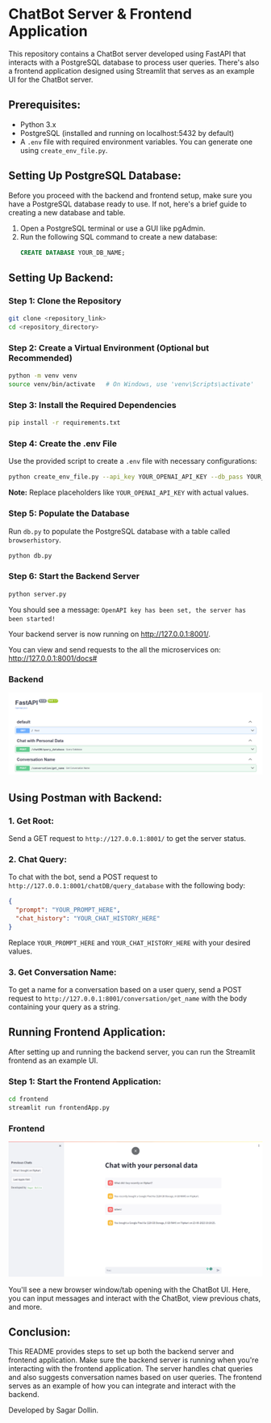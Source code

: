 # ChatBot Server & Frontend Application

This repository contains a ChatBot server developed using FastAPI that interacts with a PostgreSQL database to process user queries. There's also a frontend application designed using Streamlit that serves as an example UI for the ChatBot server.

## Prerequisites:

- Python 3.x
- PostgreSQL (installed and running on localhost:5432 by default)
- A `.env` file with required environment variables. You can generate one using `create_env_file.py`.

## Setting Up PostgreSQL Database:

Before you proceed with the backend and frontend setup, make sure you have a PostgreSQL database ready to use. If not, here's a brief guide to creating a new database and table.

1. Open a PostgreSQL terminal or use a GUI like pgAdmin.
2. Run the following SQL command to create a new database:
   ```sql
   CREATE DATABASE YOUR_DB_NAME;
   ```

## Setting Up Backend:

### Step 1: Clone the Repository
```bash
git clone <repository_link>
cd <repository_directory>
```

### Step 2: Create a Virtual Environment (Optional but Recommended)
```bash
python -m venv venv
source venv/bin/activate   # On Windows, use 'venv\Scripts\activate'
```

### Step 3: Install the Required Dependencies
```bash
pip install -r requirements.txt
```

### Step 4: Create the .env File

Use the provided script to create a `.env` file with necessary configurations:

```bash
python create_env_file.py --api_key YOUR_OPENAI_API_KEY --db_pass YOUR_DB_PASSWORD --database YOUR_DB_NAME
```

**Note:** Replace placeholders like `YOUR_OPENAI_API_KEY` with actual values.

### Step 5: Populate the Database

Run `db.py` to populate the PostgreSQL database with a table called `browserhistory`.

```bash
python db.py
```

### Step 6: Start the Backend Server
```bash
python server.py
```
You should see a message: `OpenAPI key has been set, the server has been started!`

Your backend server is now running on http://127.0.0.1:8001/.

You can view and send requests to the all the microservices on: http://127.0.0.1:8001/docs#

### Backend
![Backend](./images/backend.png)

## Using Postman with Backend:

### 1. Get Root:
Send a GET request to `http://127.0.0.1:8001/` to get the server status.

### 2. Chat Query:
To chat with the bot, send a POST request to `http://127.0.0.1:8001/chatDB/query_database` with the following body:

```json
{
  "prompt": "YOUR_PROMPT_HERE",
  "chat_history": "YOUR_CHAT_HISTORY_HERE"
}
```

Replace `YOUR_PROMPT_HERE` and `YOUR_CHAT_HISTORY_HERE` with your desired values.

### 3. Get Conversation Name:
To get a name for a conversation based on a user query, send a POST request to `http://127.0.0.1:8001/conversation/get_name` with the body containing your query as a string.

## Running Frontend Application:

After setting up and running the backend server, you can run the Streamlit frontend as an example UI.

### Step 1: Start the Frontend Application:

```bash
cd frontend
streamlit run frontendApp.py
```
### Frontend
![Frontend](./images/frontend.png)

You'll see a new browser window/tab opening with the ChatBot UI. Here, you can input messages and interact with the ChatBot, view previous chats, and more.

## Conclusion:

This README provides steps to set up both the backend server and frontend application. Make sure the backend server is running when you're interacting with the frontend application. The server handles chat queries and also suggests conversation names based on user queries. The frontend serves as an example of how you can integrate and interact with the backend.

Developed by Sagar Dollin.